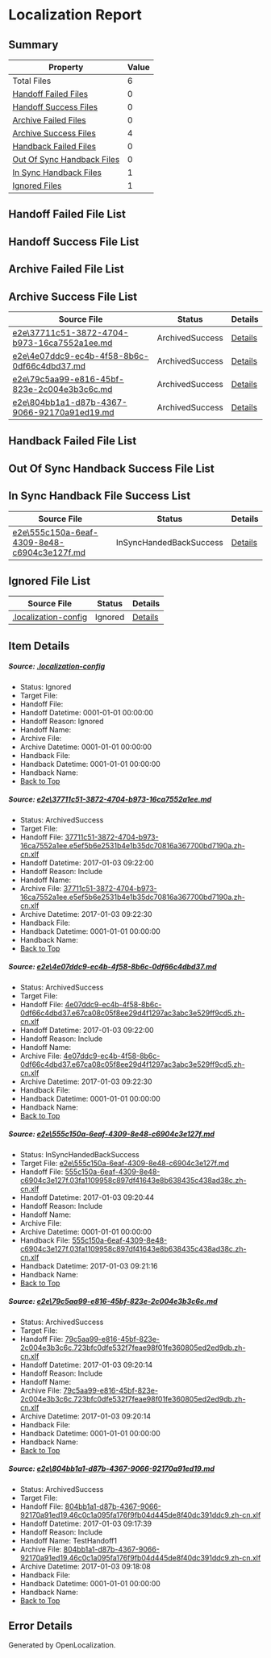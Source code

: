 # <a name='report-top'></a> Localization Report

## Summary
 Property | Value 
 -------- | ----- 
 Total Files | 6
[ Handoff Failed Files ](#handoff-failed-list)| 0
[ Handoff Success Files ](#handoff-success-list)| 0
[ Archive Failed Files ](#archive-failed-list)| 0
[ Archive Success Files ](#archive-success-list)| 4
[ Handback Failed Files ](#handback-failed-list)| 0
[ Out Of Sync Handback Files ](#outofsync-handback-success-list)| 0
[ In Sync Handback Files ](#insync-handback-success-list)| 1
[ Ignored Files ](#ignored-list)| 1

## <a name='handoff-failed-list'></a> Handoff Failed File List

## <a name='handoff-success-list'></a> Handoff Success File List

## <a name='archive-failed-list'></a> Archive Failed File List

## <a name='archive-success-list'></a> Archive Success File List
 Source File | Status | Details 
 ----------- | ------ | ------- 
 [e2e\37711c51-3872-4704-b973-16ca7552a1ee.md](https://github.com/OpenLocalizationTestOrg/ol-test1/blob/137bc9ac881b155251235269d2b64c4699a44261/e2e/37711c51-3872-4704-b973-16ca7552a1ee.md) | ArchivedSuccess | [Details](#29a5bd0bfdf61e91690e1a3b2eb80f10a68472141)
 [e2e\4e07ddc9-ec4b-4f58-8b6c-0df66c4dbd37.md](https://github.com/OpenLocalizationTestOrg/ol-test1/blob/137bc9ac881b155251235269d2b64c4699a44261/e2e/4e07ddc9-ec4b-4f58-8b6c-0df66c4dbd37.md) | ArchivedSuccess | [Details](#99f2c10836673f4ea96143b6feb2825732abf5042)
 [e2e\79c5aa99-e816-45bf-823e-2c004e3b3c6c.md](https://github.com/OpenLocalizationTestOrg/ol-test1/blob/63bfa4c09c9260e8df81efa9b188226b222a611c/e2e/79c5aa99-e816-45bf-823e-2c004e3b3c6c.md) | ArchivedSuccess | [Details](#da1c88c729fbfb5aa6edfb20c53fdfefc17f66194)
 [e2e\804bb1a1-d87b-4367-9066-92170a91ed19.md](https://github.com/OpenLocalizationTestOrg/ol-test1/blob/70f35a16462a9926cff432899455ad1c3e9b954d/e2e/804bb1a1-d87b-4367-9066-92170a91ed19.md) | ArchivedSuccess | [Details](#afc3dc83a39121aae1beaf010f9abf3dd5ffbbdb5)

## <a name='handback-failed-list'></a> Handback Failed File List

## <a name='outofsync-handback-success-list'></a> Out Of Sync Handback Success File List

## <a name='insync-handback-success-list'></a> In Sync Handback File Success List
 Source File | Status | Details 
 ----------- | ------ | ------- 
 [e2e\555c150a-6eaf-4309-8e48-c6904c3e127f.md](https://github.com/OpenLocalizationTestOrg/ol-test1/blob/31d0222d843052fd1e0cbcdb34e3ae0ddd23be51/e2e/555c150a-6eaf-4309-8e48-c6904c3e127f.md) | InSyncHandedBackSuccess | [Details](#8f28085b687aa226a817853d3cb4d249df24010a3)

## <a name='ignored-list'></a> Ignored File List
 Source File | Status | Details 
 ----------- | ------ | ------- 
 [.localization-config](https://github.com/OpenLocalizationTestOrg/ol-test1/blob/137bc9ac881b155251235269d2b64c4699a44261/.localization-config) | Ignored | [Details](#cb0632cf59c1387fc1742bfb9fa3c47f87e2e5c90)

## Item Details
##### <a name='cb0632cf59c1387fc1742bfb9fa3c47f87e2e5c90'></a> Source: [.localization-config](https://github.com/OpenLocalizationTestOrg/ol-test1/blob/137bc9ac881b155251235269d2b64c4699a44261/.localization-config)
* Status: Ignored
* Target File: 
* Handoff File: 
* Handoff Datetime: 0001-01-01 00:00:00
* Handoff Reason: Ignored
* Handoff Name: 
* Archive File: 
* Archive Datetime: 0001-01-01 00:00:00
* Handback File: 
* Handback Datetime: 0001-01-01 00:00:00
* Handback Name: 
* [Back to Top](#report-top)

##### <a name='29a5bd0bfdf61e91690e1a3b2eb80f10a68472141'></a> Source: [e2e\37711c51-3872-4704-b973-16ca7552a1ee.md](https://github.com/OpenLocalizationTestOrg/ol-test1/blob/137bc9ac881b155251235269d2b64c4699a44261/e2e/37711c51-3872-4704-b973-16ca7552a1ee.md)
* Status: ArchivedSuccess
* Target File: 
* Handoff File: [37711c51-3872-4704-b973-16ca7552a1ee.e5ef5b6e2531b4e1b35dc70816a367700bd7190a.zh-cn.xlf](https://github.com/OpenLocalizationTestOrg/ol-test1-handoff/blob/f5a479814bf45e388148c5983ea76f40035a23d8/ol-handoff/OpenLocalizationTestOrg/ol-test1-zhcn/ci/ht/37711c51-3872-4704-b973-16ca7552a1ee.e5ef5b6e2531b4e1b35dc70816a367700bd7190a.zh-cn.xlf)
* Handoff Datetime: 2017-01-03 09:22:00
* Handoff Reason: Include
* Handoff Name: 
* Archive File: [37711c51-3872-4704-b973-16ca7552a1ee.e5ef5b6e2531b4e1b35dc70816a367700bd7190a.zh-cn.xlf](https://github.com/OpenLocalizationTestOrg/ol-test1-handoff/blob/80b2d49335792862a0107f3cb62672f76d2dcf1d/ol-archive/OpenLocalizationTestOrg/ol-test1-zhcn/ci/ht/37711c51-3872-4704-b973-16ca7552a1ee.e5ef5b6e2531b4e1b35dc70816a367700bd7190a.zh-cn.xlf)
* Archive Datetime: 2017-01-03 09:22:30
* Handback File: 
* Handback Datetime: 0001-01-01 00:00:00
* Handback Name: 
* [Back to Top](#report-top)

##### <a name='99f2c10836673f4ea96143b6feb2825732abf5042'></a> Source: [e2e\4e07ddc9-ec4b-4f58-8b6c-0df66c4dbd37.md](https://github.com/OpenLocalizationTestOrg/ol-test1/blob/137bc9ac881b155251235269d2b64c4699a44261/e2e/4e07ddc9-ec4b-4f58-8b6c-0df66c4dbd37.md)
* Status: ArchivedSuccess
* Target File: 
* Handoff File: [4e07ddc9-ec4b-4f58-8b6c-0df66c4dbd37.e67ca08c05f8ee29d4f1297ac3abc3e529ff9cd5.zh-cn.xlf](https://github.com/OpenLocalizationTestOrg/ol-test1-handoff/blob/f5a479814bf45e388148c5983ea76f40035a23d8/ol-handoff/OpenLocalizationTestOrg/ol-test1-zhcn/ci/ht/4e07ddc9-ec4b-4f58-8b6c-0df66c4dbd37.e67ca08c05f8ee29d4f1297ac3abc3e529ff9cd5.zh-cn.xlf)
* Handoff Datetime: 2017-01-03 09:22:00
* Handoff Reason: Include
* Handoff Name: 
* Archive File: [4e07ddc9-ec4b-4f58-8b6c-0df66c4dbd37.e67ca08c05f8ee29d4f1297ac3abc3e529ff9cd5.zh-cn.xlf](https://github.com/OpenLocalizationTestOrg/ol-test1-handoff/blob/80b2d49335792862a0107f3cb62672f76d2dcf1d/ol-archive/OpenLocalizationTestOrg/ol-test1-zhcn/ci/ht/4e07ddc9-ec4b-4f58-8b6c-0df66c4dbd37.e67ca08c05f8ee29d4f1297ac3abc3e529ff9cd5.zh-cn.xlf)
* Archive Datetime: 2017-01-03 09:22:30
* Handback File: 
* Handback Datetime: 0001-01-01 00:00:00
* Handback Name: 
* [Back to Top](#report-top)

##### <a name='8f28085b687aa226a817853d3cb4d249df24010a3'></a> Source: [e2e\555c150a-6eaf-4309-8e48-c6904c3e127f.md](https://github.com/OpenLocalizationTestOrg/ol-test1/blob/31d0222d843052fd1e0cbcdb34e3ae0ddd23be51/e2e/555c150a-6eaf-4309-8e48-c6904c3e127f.md)
* Status: InSyncHandedBackSuccess
* Target File: [e2e\555c150a-6eaf-4309-8e48-c6904c3e127f.md](https://github.com/OpenLocalizationTestOrg/ol-test1-zhcn/blob/3f7c8cbc0be2cc0488603b135e3fd635ea01467c/e2e/555c150a-6eaf-4309-8e48-c6904c3e127f.md)
* Handoff File: [555c150a-6eaf-4309-8e48-c6904c3e127f.03fa1109958c897df41643e8b638435c438ad38c.zh-cn.xlf](https://github.com/OpenLocalizationTestOrg/ol-test1-handoff/blob/9c3f5af0befb8ef67f64e09585fd360a10581a99/ol-handoff/OpenLocalizationTestOrg/ol-test1-zhcn/ci/ht/555c150a-6eaf-4309-8e48-c6904c3e127f.03fa1109958c897df41643e8b638435c438ad38c.zh-cn.xlf)
* Handoff Datetime: 2017-01-03 09:20:44
* Handoff Reason: Include
* Handoff Name: 
* Archive File: 
* Archive Datetime: 0001-01-01 00:00:00
* Handback File: [555c150a-6eaf-4309-8e48-c6904c3e127f.03fa1109958c897df41643e8b638435c438ad38c.zh-cn.xlf](https://github.com/OpenLocalizationTestOrg/ol-test1-handback/blob/558a529d97e73cce8f0eed8d4bc79865aa9f2612/ol-handback/OpenLocalizationTestOrg/ol-test1-zhcn/ci/ht/555c150a-6eaf-4309-8e48-c6904c3e127f.03fa1109958c897df41643e8b638435c438ad38c.zh-cn.xlf)
* Handback Datetime: 2017-01-03 09:21:16
* Handback Name: 
* [Back to Top](#report-top)

##### <a name='da1c88c729fbfb5aa6edfb20c53fdfefc17f66194'></a> Source: [e2e\79c5aa99-e816-45bf-823e-2c004e3b3c6c.md](https://github.com/OpenLocalizationTestOrg/ol-test1/blob/63bfa4c09c9260e8df81efa9b188226b222a611c/e2e/79c5aa99-e816-45bf-823e-2c004e3b3c6c.md)
* Status: ArchivedSuccess
* Target File: 
* Handoff File: [79c5aa99-e816-45bf-823e-2c004e3b3c6c.723bfc0dfe532f7feae98f01fe360805ed2ed9db.zh-cn.xlf](https://github.com/OpenLocalizationTestOrg/ol-test1-handoff/blob/8feba2a019f7b0cef4566e1e6df7734bbb5321f9/ol-handoff/OpenLocalizationTestOrg/ol-test1-zhcn/ci/ht/79c5aa99-e816-45bf-823e-2c004e3b3c6c.723bfc0dfe532f7feae98f01fe360805ed2ed9db.zh-cn.xlf)
* Handoff Datetime: 2017-01-03 09:20:14
* Handoff Reason: Include
* Handoff Name: 
* Archive File: [79c5aa99-e816-45bf-823e-2c004e3b3c6c.723bfc0dfe532f7feae98f01fe360805ed2ed9db.zh-cn.xlf](https://github.com/OpenLocalizationTestOrg/ol-test1-handoff/blob/eeb430f87dec6e212bba711158a83ee838b2fc36/ol-archive/OpenLocalizationTestOrg/ol-test1-zhcn/ci/ht/79c5aa99-e816-45bf-823e-2c004e3b3c6c.723bfc0dfe532f7feae98f01fe360805ed2ed9db.zh-cn.xlf)
* Archive Datetime: 2017-01-03 09:20:14
* Handback File: 
* Handback Datetime: 0001-01-01 00:00:00
* Handback Name: 
* [Back to Top](#report-top)

##### <a name='afc3dc83a39121aae1beaf010f9abf3dd5ffbbdb5'></a> Source: [e2e\804bb1a1-d87b-4367-9066-92170a91ed19.md](https://github.com/OpenLocalizationTestOrg/ol-test1/blob/70f35a16462a9926cff432899455ad1c3e9b954d/e2e/804bb1a1-d87b-4367-9066-92170a91ed19.md)
* Status: ArchivedSuccess
* Target File: 
* Handoff File: [804bb1a1-d87b-4367-9066-92170a91ed19.46c0c1a095fa176f9fb04d445de8f40dc391ddc9.zh-cn.xlf](https://github.com/OpenLocalizationTestOrg/ol-test1-handoff/blob/be2485dd9ad7dbfb36f042d705a312b9568fe7cb/ol-handoff/OpenLocalizationTestOrg/ol-test1-zhcn/ci/ht/804bb1a1-d87b-4367-9066-92170a91ed19.46c0c1a095fa176f9fb04d445de8f40dc391ddc9.zh-cn.xlf)
* Handoff Datetime: 2017-01-03 09:17:39
* Handoff Reason: Include
* Handoff Name: TestHandoff1
* Archive File: [804bb1a1-d87b-4367-9066-92170a91ed19.46c0c1a095fa176f9fb04d445de8f40dc391ddc9.zh-cn.xlf](https://github.com/OpenLocalizationTestOrg/ol-test1-handoff/blob/289665c2aa7fefc1de813e71b32d46bb28bc2825/ol-archive/OpenLocalizationTestOrg/ol-test1-zhcn/ci/ht/804bb1a1-d87b-4367-9066-92170a91ed19.46c0c1a095fa176f9fb04d445de8f40dc391ddc9.zh-cn.xlf)
* Archive Datetime: 2017-01-03 09:18:08
* Handback File: 
* Handback Datetime: 0001-01-01 00:00:00
* Handback Name: 
* [Back to Top](#report-top)


## Error Details

Generated by OpenLocalization.
